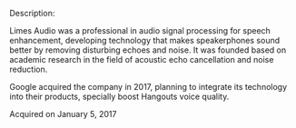 Description:

Limes Audio was a professional in audio signal processing for speech enhancement, developing technology that makes speakerphones sound better by removing disturbing echoes and noise. It was founded based on academic research in the field of acoustic echo cancellation and noise reduction.

Google acquired the company in 2017, planning to integrate its technology into their products, specially boost Hangouts voice quality.

Acquired on January 5, 2017
